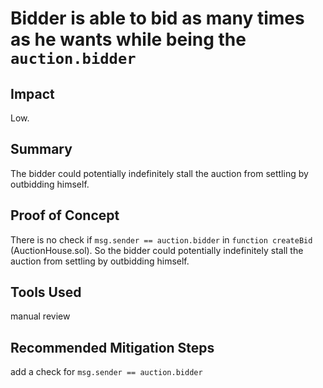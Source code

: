 # Bidder is able to bid as many times as he wants while being the `auction.bidder`

## Impact
Low. 

## Summary
The bidder could potentially indefinitely stall the auction from settling by outbidding himself.

## Proof of Concept
There is no check if `msg.sender == auction.bidder` in `function createBid` (AuctionHouse.sol). So the bidder could potentially indefinitely stall the auction from settling by outbidding himself.

## Tools Used
manual review

## Recommended Mitigation Steps
add a check for `msg.sender == auction.bidder`